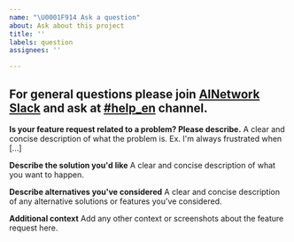 ```yaml
---
name: "\U0001F914 Ask a question"
about: Ask about this project
title: ''
labels: question
assignees: ''

---
```


## For general questions please join [AINetwork Slack](https://join.slack.com/t/cloud-native/shared_invite/zt-fyy3b8up-qHeDNVqbz1j8HDY6g1cY4w) and ask at [#help_en](https://ainetwork-dev.slack.com/archives/C016JB5VADV) channel.



**Is your feature request related to a problem? Please describe.**
A clear and concise description of what the problem is. Ex. I'm always frustrated when [...]

**Describe the solution you'd like**
A clear and concise description of what you want to happen.

**Describe alternatives you've considered**
A clear and concise description of any alternative solutions or features you've considered.

**Additional context**
Add any other context or screenshots about the feature request here.
